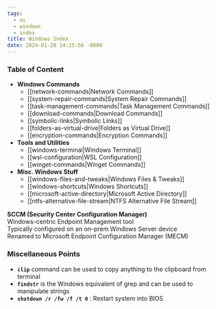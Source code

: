 ```yaml
---
tags:
  - os
  - windows
  - index
title: Windows Index
date: 2024-01-28 14:15:56 -0600
---
```


### Table of Content

* **Windows Commands**
	* [[network-commands|Network Commands]]
	* [[system-repair-commands|System Repair Commands]]
	* [[task-management-commands|Task Management Commands]]
	* [[download-commands|Download Commands]]
	* [[symbolic-links|Symbolic Links]]
	* [[folders-as-virtual-drive|Folders as Virtual Drive]]
	* [[encryption-commands|Encryption Commands]]
* **Tools and Utilities**
	* [[windows-terminal|Windows Terminal]]
	* [[wsl-configuration|WSL Configuration]]
	* [[winget-commands|Winget Commands]]
* **Misc. Windows Stuff**
	* [[windows-files-and-tweaks|Windows Files & Tweaks]]
	* [[windows-shortcuts|Windows Shortcuts]]
	* [[microsoft-active-directory|Microsoft Active Directory]]
	* [[ntfs-alternative-file-stream|NTFS Alternative File Stream]]

**SCCM (Security Center Configuration Manager)**  
Windows-centric Endpoint Management tool  
Typically configured on an on-prem Windows Server device  
Renamed to Microsoft Endpoint Configuration Manager (MECM)

### Miscellaneous Points

* **`clip`** command can be used to copy anything to the clipboard from terminal
* **`findstr`** is the Windows equivalent of grep and can be used to manipulate strings
* **`shutdown /r /fw /f /t 0`** : Restart system into BIOS
